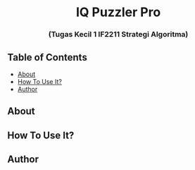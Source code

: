<div align="center">

# IQ Puzzler Pro
### (Tugas Kecil 1 IF2211 Strategi Algoritma)

</div>

## Table of Contents
- [About](#about)
- [How To Use It?](#how-to-use-it?)
- [Author](#author)


## About

## How To Use It?

## Author
